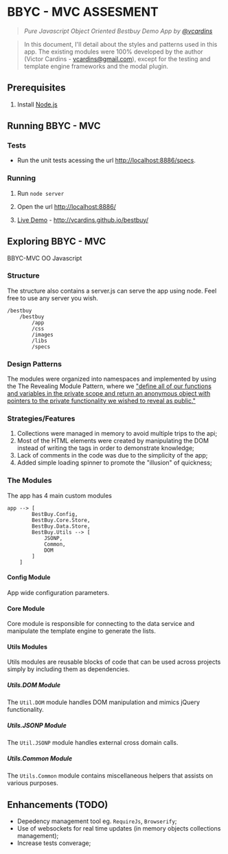 # BBYC - MVC ASSESMENT



>*Pure Javascript Object Oriented Bestbuy Demo App by [@vcardins](//twitter.com/vcardins)*

>In this document, I'll detail about the styles and patterns used in this app. The existing modules were 100% developed by the author (Victor Cardins - [vcardins@gmail.com](mailto:vcardins@gmail.com)), except for the testing and template engine frameworks and the modal plugin.  

## Prerequisites

1. Install [Node.js](http://nodejs.org) 

## Running BBYC - MVC

### Tests
 - Run the unit tests acessing the url [http://localhost:8886/specs](http://localhost:8886/specs).

### Running 
1. Run `node server`

2. Open the url [http://localhost:8886/](http://localhost:8886/)
3. [Live Demo](http://vcardins.github.io/bestbuy/) - http://vcardins.github.io/bestbuy/

## Exploring BBYC - MVC
BBYC-MVC OO Javascript

### Structure
The structure also contains a server.js can serve the app using node. Feel free to use any server you wish.

	/bestbuy
		/bestbuy
			/app
			/css
			/images
			/libs
			/specs

### Design Patterns
The modules were organized into namespaces and implemented by using the The Revealing Module Pattern, where we ["define all of our functions and variables in the private scope and return an anonymous object with pointers to the private functionality we wished to reveal as public."](http://addyosmani.com/resources/essentialjsdesignpatterns/book/#revealingmodulepatternjavascript)

### Strategies/Features
1. Collections were managed in memory to avoid multiple trips to the api; 
2. Most of the HTML elements were created by manipulating the DOM instead of writing the tags in order to demonstrate knowledge;
3. Lack of comments in the code was due to the simplicity of the app; 
4. Added simple loading spinner to promote the "illusion" of quickness;  

### The Modules
The app has 4 main custom modules 

```
app --> [
        BestBuy.Config,
        BestBuy.Core.Store,
        BestBuy.Data.Store,
		BestBuy.Utils --> [
			JSONP,
			Common,
			DOM
		]
    ]
```

#### Config Module
App wide configuration parameters.

#### Core Module
Core module is responsible for connecting to the data service and manipulate the template engine to generate the lists.

#### Utils Modules
Utils modules are reusable blocks of code that can be used across projects simply by including them as dependencies.

##### Utils.DOM Module
The `Util.DOM` module handles DOM manipulation and mimics jQuery functionality.

##### Utils.JSONP Module
The `Util.JSONP` module handles external cross domain calls.

##### Utils.Common Module
The `Utils.Common` module contains miscellaneous helpers that assists on various purposes.

## Enhancements (TODO)

* Depedency management tool eg. `RequireJs`, `Browserify`;
* Use of websockets for real time updates (in memory objects collections management);
* Increase tests converage;
